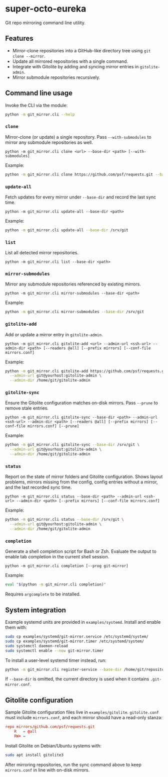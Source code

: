 # super-octo-eureka

Git repo mirroring command line utility.

## Features

- Mirror-clone repositories into a GitHub-like directory tree using `git clone --mirror`.
- Update all mirrored repositories with a single command.
- Integrate with Gitolite by adding and syncing mirror entries in `gitolite-admin`.
- Mirror submodule repositories recursively.

## Command line usage

Invoke the CLI via the module:

```bash
python -m git_mirror.cli --help
```

### `clone`
Mirror-clone (or update) a single repository. Pass `--with-submodules` to
mirror any submodule repositories as well.

```
python -m git_mirror.cli clone <url> --base-dir <path> [--with-submodules]
```
Example:

```bash
python -m git_mirror.cli clone https://github.com/psf/requests.git --base-dir /srv/git --with-submodules
```

### `update-all`
Fetch updates for every mirror under `--base-dir` and record the last sync time.

```
python -m git_mirror.cli update-all --base-dir <path>
```
Example:

```bash
python -m git_mirror.cli update-all --base-dir /srv/git
```

### `list`
List all detected mirror repositories.

```
python -m git_mirror.cli list --base-dir <path>
```

### `mirror-submodules`
Mirror any submodule repositories referenced by existing mirrors.

```
python -m git_mirror.cli mirror-submodules --base-dir <path>
```
Example:

```bash
python -m git_mirror.cli mirror-submodules --base-dir /srv/git
```

### `gitolite-add`
Add or update a mirror entry in `gitolite-admin`.

```
python -m git_mirror.cli gitolite-add <url> --admin-url <ssh-url> --admin-dir <path> [--readers @all] [--prefix mirrors] [--conf-file mirrors.conf]
```
Example:

```bash
python -m git_mirror.cli gitolite-add https://github.com/psf/requests.git \
  --admin-url git@yourhost:gitolite-admin \
  --admin-dir /home/git/gitolite-admin
```

### `gitolite-sync`
Ensure the Gitolite configuration matches on-disk mirrors. Pass `--prune` to remove stale entries.

```
python -m git_mirror.cli gitolite-sync --base-dir <path> --admin-url <ssh-url> --admin-dir <path> [--readers @all] [--prefix mirrors] [--conf-file mirrors.conf] [--prune]
```
Example:

```bash
python -m git_mirror.cli gitolite-sync --base-dir /srv/git \
  --admin-url git@yourhost:gitolite-admin \
  --admin-dir /home/git/gitolite-admin
```

### `status`
Report on the state of mirror folders and Gitolite configuration. Shows layout problems, mirrors missing from the config, config entries without a mirror, and the last recorded sync time.

```
python -m git_mirror.cli status --base-dir <path> --admin-url <ssh-url> --admin-dir <path> [--prefix mirrors] [--conf-file mirrors.conf]
```
Example:

```bash
python -m git_mirror.cli status --base-dir /srv/git \
  --admin-url git@yourhost:gitolite-admin \
  --admin-dir /home/git/gitolite-admin
```

### `completion`
Generate a shell completion script for Bash or Zsh. Evaluate the output to enable
tab completion in the current shell session.

```
python -m git_mirror.cli completion [--prog git-mirror]
```
Example:

```bash
eval "$(python -m git_mirror.cli completion)"
```
Requires `argcomplete` to be installed.

## System integration

Example systemd units are provided in `examples/systemd`.
Install and enable them with:

```bash
sudo cp examples/systemd/git-mirror.service /etc/systemd/system/
sudo cp examples/systemd/git-mirror.timer /etc/systemd/system/
sudo systemctl daemon-reload
sudo systemctl enable --now git-mirror.timer
```

To install a user-level systemd timer instead, run:

```bash
python -m git_mirror.cli register-service --base-dir /home/git/repositories/mirrors
```

If `--base-dir` is omitted, the current directory is used when it contains `.git-mirror.conf`.

## Gitolite configuration

Sample Gitolite configuration files live in `examples/gitolite`.
`gitolite.conf` must include `mirrors.conf`, and each mirror should
have a read-only stanza:

```conf
repo mirrors/github.com/psf/requests.git
    R   = @all
    RW+ =
```

Install Gitolite on Debian/Ubuntu systems with:

```bash
sudo apt install gitolite3
```

After mirroring repositories, run the sync command above to keep
`mirrors.conf` in line with on-disk mirrors.
